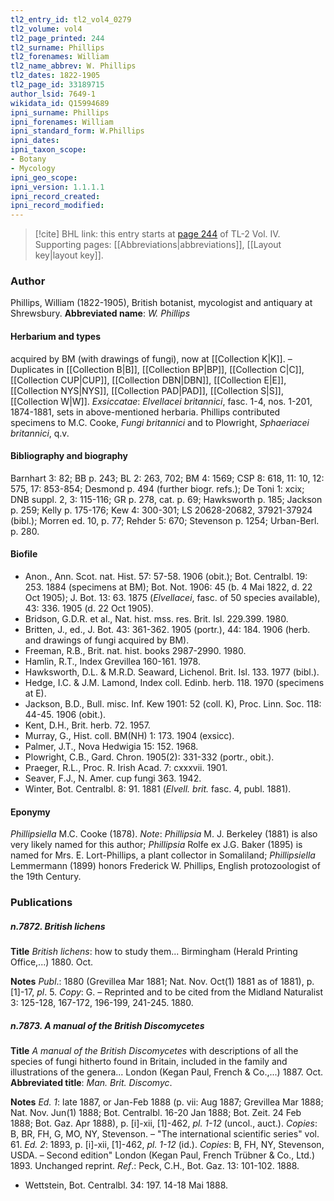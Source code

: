 ```yaml
---
tl2_entry_id: tl2_vol4_0279
tl2_volume: vol4
tl2_page_printed: 244
tl2_surname: Phillips
tl2_forenames: William
tl2_name_abbrev: W. Phillips
tl2_dates: 1822-1905
tl2_page_id: 33189715
author_lsid: 7649-1
wikidata_id: Q15994689
ipni_surname: Phillips
ipni_forenames: William
ipni_standard_form: W.Phillips
ipni_dates: 
ipni_taxon_scope: 
- Botany
- Mycology
ipni_geo_scope: 
ipni_version: 1.1.1.1
ipni_record_created: 
ipni_record_modified:
---
```



> [!cite] BHL link: this entry starts at [page 244](https://www.biodiversitylibrary.org/page/33189715) of TL-2 Vol. IV.
> Supporting pages: [[Abbreviations|abbreviations]], [[Layout key|layout key]].

### Author

Phillips, William (1822-1905), British botanist, mycologist and antiquary at Shrewsbury. 
**Abbreviated name**: *W. Phillips*

#### Herbarium and types

acquired by BM (with drawings of fungi), now at [[Collection K|K]]. – Duplicates in [[Collection B|B]], [[Collection BP|BP]], [[Collection C|C]], [[Collection CUP|CUP]], [[Collection DBN|DBN]], [[Collection E|E]], [[Collection NYS|NYS]], [[Collection PAD|PAD]], [[Collection S|S]], [[Collection W|W]].
*Exsiccatae*: *Elvellacei britannici*, fasc. 1-4, nos. 1-201, 1874-1881, sets in above-mentioned herbaria. Phillips contributed specimens to M.C. Cooke, *Fungi britannici* and to Plowright, *Sphaeriacei britannici*, q.v.

#### Bibliography and biography

Barnhart 3: 82; BB p. 243; BL 2: 263, 702; BM 4: 1569; CSP 8: 618, 11: 10, 12: 575, 17: 853-854; Desmond p. 494 (further biogr. refs.); De Toni 1: xcix; DNB suppl. 2, 3: 115-116; GR p. 278, cat. p. 69; Hawksworth p. 185; Jackson p. 259; Kelly p. 175-176; Kew 4: 300-301; LS 20628-20682, 37921-37924 (bibl.); Morren ed. 10, p. 77; Rehder 5: 670; Stevenson p. 1254; Urban-Berl. p. 280.

#### Biofile

- Anon., Ann. Scot. nat. Hist. 57: 57-58. 1906 (obit.); Bot. Centralbl. 19: 253. 1884 (specimens at BM); Bot. Not. 1906: 45 (b. 4 Mai 1822, d. 22 Oct 1905); J. Bot. 13: 63. 1875 (*Elvellacei*, fasc. of 50 species available), 43: 336. 1905 (d. 22 Oct 1905).
- Bridson, G.D.R. et al., Nat. hist. mss. res. Brit. Isl. 229.399. 1980.
- Britten, J., ed., J. Bot. 43: 361-362. 1905 (portr.), 44: 184. 1906 (herb. and drawings of fungi acquired by BM).
- Freeman, R.B., Brit. nat. hist. books 2987-2990. 1980.
- Hamlin, R.T., Index Grevillea 160-161. 1978.
- Hawksworth, D.L. & M.R.D. Seaward, Lichenol. Brit. Isl. 133. 1977 (bibl.).
- Hedge, I.C. & J.M. Lamond, Index coll. Edinb. herb. 118. 1970 (specimens at E).
- Jackson, B.D., Bull. misc. Inf. Kew 1901: 52 (coll. K), Proc. Linn. Soc. 118: 44-45. 1906 (obit.).
- Kent, D.H., Brit. herb. 72. 1957.
- Murray, G., Hist. coll. BM(NH) 1: 173. 1904 (exsicc).
- Palmer, J.T., Nova Hedwigia 15: 152. 1968.
- Plowright, C.B., Gard. Chron. 1905(2): 331-332 (portr., obit.).
- Praeger, R.L., Proc. R. Irish Acad. 7: cxxxvii. 1901.
- Seaver, F.J., N. Amer. cup fungi 363. 1942.
- Winter, Bot. Centralbl. 8: 91. 1881 (*Elvell. brit.* fasc. 4, publ. 1881).

#### Eponymy

*Phillipsiella* M.C. Cooke (1878). *Note*: *Phillipsia* M. J. Berkeley (1881) is also very likely named for this author; *Phillipsia* Rolfe ex J.G. Baker (1895) is named for Mrs. E. Lort-Phillips, a plant collector in Somaliland; *Phillipsiella* Lemmermann (1899) honors Frederick W. Phillips, English protozoologist of the 19th Century.

### Publications

##### n.7872. British lichens

**Title**
*British lichens*: how to study them... Birmingham (Herald Printing Office,...) 1880. Oct.

**Notes**
*Publ*.: 1880 (Grevillea Mar 1881; Nat. Nov. Oct(1) 1881 as of 1881), p. \[1\]-17, *pl*. 5.
*Copy*: G. – Reprinted and to be cited from the Midland Naturalist 3: 125-128, 167-172, 196-199, 241-245. 1880.

##### n.7873. A manual of the British Discomycetes

**Title**
*A manual of the British Discomycetes* with descriptions of all the species of fungi hitherto found in Britain, included in the family and illustrations of the genera... London (Kegan Paul, French & Co.,...) 1887. Oct.
**Abbreviated title**: *Man. Brit. Discomyc*.

**Notes**
*Ed. 1*: late 1887, or Jan-Feb 1888 (p. vii: Aug 1887; Grevillea Mar 1888; Nat. Nov. Jun(1) 1888; Bot. Centralbl. 16-20 Jan 1888; Bot. Zeit. 24 Feb 1888; Bot. Gaz. Apr 1888), p. \[i\]-xii, \[1\]-462, *pl. 1-12* (uncol., auct.). *Copies*: B, BR, FH, G, MO, NY, Stevenson. – "The international scientific series" vol. 61.
*Ed. 2*: 1893, p. \[i\]-xii, \[1\]-462, *pl. 1-12* (id.). *Copies*: B, FH, NY, Stevenson, USDA. – Second edition" London (Kegan Paul, French Trübner & Co., Ltd.) 1893. Unchanged reprint.
*Ref*.: Peck, C.H., Bot. Gaz. 13: 101-102. 1888.
- Wettstein, Bot. Centralbl. 34: 197. 14-18 Mai 1888.

